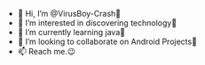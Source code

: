 - 👋 Hi, I’m @VirusBoy-Crash🥸
- 👀 I’m interested in discovering technology🙊
- 🌱 I’m currently learning java🙈
- 💞️ I’m looking to collaborate on Android Projects🙉
- 📫 Reach me.😉

<!---
VirusBoy-Crash/VirusBoy-Crash is a ✨ special ✨ repository because its `README.md` (this file) appears on your GitHub profile.
You can click the Preview link to take a look at your changes.
--->
